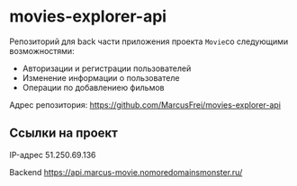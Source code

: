 # movies-explorer-api
Репозиторий для back части приложения проекта `Movie`со следующими возможностями: 
* Авторизации и регистрации пользователей
* Изменение информации о пользователе
* Операции по добавлениею фильмов 

Адрес репозитория: https://github.com/MarcusFrei/movies-explorer-api

## Ссылки на проект

IP-адрес 51.250.69.136

Backend https://api.marcus-movie.nomoredomainsmonster.ru/









